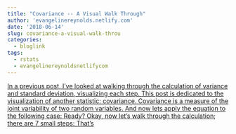 ```yaml
---
title: "Covariance -- A Visual Walk Through"
author: 'evangelinereynolds.netlify.com'
date: '2018-06-14'
slug: covariance-a-visual-walk-throu
categories:
  - bloglink
tags:
  - rstats
  - evangelinereynoldsnetlifycom
---
```


[In a previous post, I’ve looked at walking through the calculation of variance and standard deviation, visualizing each step. This post is dedicated to the visualization of another statistic: covariance. Covariance is a measure of the joint variability of two random variables. And now lets apply the equation to the following case: Ready? Okay, now let’s walk through the calculation; there are 7 small steps: That’s<i class="fas fa-external-link-alt"></i>](https://evangelinereynolds.netlify.com/post/geometric-covariance/)

